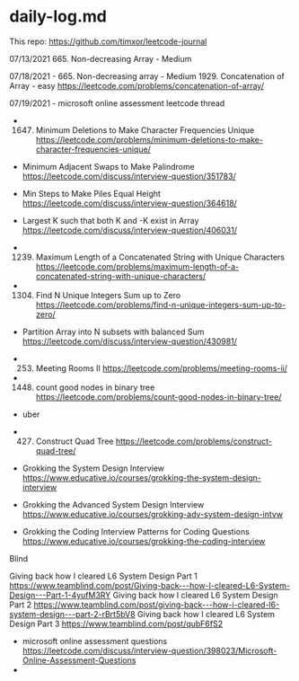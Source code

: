 # daily-log.md

This repo: https://github.com/timxor/leetcode-journal


07/13/2021
665. Non-decreasing Array - Medium




07/18/2021 -
665. Non-decreasing array - Medium
1929. Concatenation of Array - easy https://leetcode.com/problems/concatenation-of-array/


07/19/2021 - microsoft online assessment leetcode thread
- 1647. Minimum Deletions to Make Character Frequencies Unique
https://leetcode.com/problems/minimum-deletions-to-make-character-frequencies-unique/
- Minimum Adjacent Swaps to Make Palindrome
https://leetcode.com/discuss/interview-question/351783/
- Min Steps to Make Piles Equal Height
https://leetcode.com/discuss/interview-question/364618/
- Largest K such that both K and -K exist in Array
https://leetcode.com/discuss/interview-question/406031/
- 1239. Maximum Length of a Concatenated String with Unique Characters
https://leetcode.com/problems/maximum-length-of-a-concatenated-string-with-unique-characters/
- 1304. Find N Unique Integers Sum up to Zero
https://leetcode.com/problems/find-n-unique-integers-sum-up-to-zero/
- Partition Array into N subsets with balanced Sum
https://leetcode.com/discuss/interview-question/430981/
- 253. Meeting Rooms II
https://leetcode.com/problems/meeting-rooms-ii/
- 1448. count good nodes in binary tree
https://leetcode.com/problems/count-good-nodes-in-binary-tree/






- uber
- 427. Construct Quad Tree
https://leetcode.com/problems/construct-quad-tree/



- Grokking the System Design Interview
https://www.educative.io/courses/grokking-the-system-design-interview
- Grokking the Advanced System Design Interview
https://www.educative.io/courses/grokking-adv-system-design-intvw
- Grokking the Coding Interview Patterns for Coding Questions
https://www.educative.io/courses/grokking-the-coding-interview


Blind

Giving back how I cleared L6 System Design Part 1
https://www.teamblind.com/post/Giving-back---how-I-cleared-L6-System-Design---Part-1-4yufM3RY
Giving back how I cleared L6 System Design Part 2
https://www.teamblind.com/post/giving-back---how-i-cleared-l6-system-design---part-2-rBrt5bV8
Giving back how I cleared L6 System Design Part 3
https://www.teamblind.com/post/qubF6fS2






- microsoft online assessment questions https://leetcode.com/discuss/interview-question/398023/Microsoft-Online-Assessment-Questions
-
